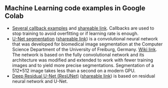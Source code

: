 ## Machine Learning code examples in Google Colab
   * [Several callback examples](callbacks_usage_in_training.ipynb) and
     [shareable link](https://colab.research.google.com/drive/1b8cTruDQbw_N_XXna0XOTPuj_FyOR2rW).
     Callbacks are used to stop training to avoid overfitting or if learning rate is enough.
   * [U-Net segmentation](unet_segmentation.ipynb)
     ([shareable link](https://colab.research.google.com/drive/1oGDqlVuBFqzcYu12_L53bjkutBkz9_ne))
     is a convolutional neural network that was developed
     for biomedical image segmentation at the Computer Science Department of the University of Freiburg,
     Germany. [Wiki link](https://en.wikipedia.org/wiki/U-Net).
     The network is based on the fully convolutional network and its architecture was modified
     and extended to work with fewer training images and to yield more precise segmentations.
     Segmentation of a 512*512 image takes less than a second on a modern GPU.
   * [Deep Residual U-Net (ResUNet)](deep_residual_unet_segmentation.ipynb)
     ([shareable link](https://colab.research.google.com/drive/1rhuHSynFqZbyZyRguv7g3TBILdvwG7pB))
     is based on residual neural network and U-Net.
